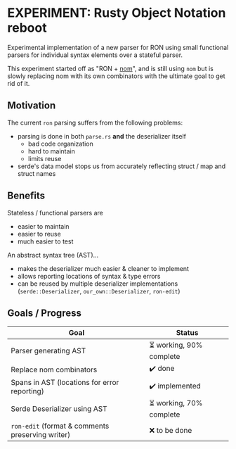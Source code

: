 # EXPERIMENT: Rusty Object Notation reboot

Experimental implementation of a new parser for RON using small functional parsers
for individual syntax elements over a stateful parser.

This experiment started off as "RON + [nom](https://github.com/Geal/nom)", and is still using `nom`
but is slowly replacing nom with its own combinators with the ultimate goal to get rid of it.

## Motivation

The current `ron` parsing suffers from the following problems:

* parsing is done in both `parse.rs` **and** the deserializer itself
    * bad code organization
    * hard to maintain
    * limits reuse
* serde's data model stops us from accurately reflecting struct / map and struct names

## Benefits

Stateless / functional parsers are

* easier to maintain
* easier to reuse
* much easier to test

An abstract syntax tree (AST)...

* makes the deserializer much easier & cleaner to implement
* allows reporting locations of syntax & type errors
* can be reused by multiple deserializer implementations (`serde::Deserializer`, `our_own::Deserializer`, `ron-edit`)

## Goals / Progress

| Goal                                             | Status                                         |
|--------------------------------------------------|------------------------------------------------|
| Parser generating AST                            | :hourglass_flowing_sand: working, 90% complete |
| Replace nom combinators                          | :heavy_check_mark: done                        |
| Spans in AST (locations for error reporting)     | :heavy_check_mark: implemented                 |
| Serde Deserializer using AST                     | :hourglass_flowing_sand: working, 70% complete |
| `ron-edit` (format & comments preserving writer) | :x: to be done                                 |
